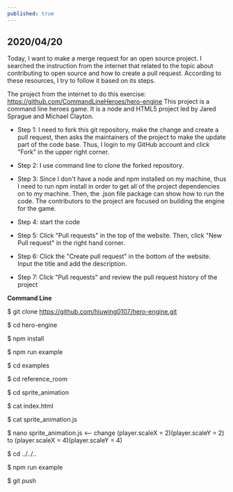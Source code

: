 ```yaml
---
published: true
---
```

## 2020/04/20

Today, I want to make a merge request for an open source project. I searched the instruction from the internet that related to the topic about contributing to open source and how to create a pull request. According to these resources, I try to follow it based on its steps. 

The project from the internet to do this exercise:
https://github.com/CommandLineHeroes/hero-engine
This project is a command line heroes game. It is a node and HTML5 project led by Jared Sprague and Michael Clayton.

- Step 1:
  I need to fork this git repository, make the change and create a pull request, then asks the maintainers of   the project to make the update part of the code base. Thus, I login to my GitHub account and click "Fork" 
  in the upper right corner.

- Step 2:
  I use command line to clone the forked repository.

- Step 3:
  Since I don't have a node and npm installed on my machine, thus I need to run npm install in order to get 
  all of the project dependencies on to my machine.
  Then, the .json file package can show how to run the code. The contributors to the project are focused on 
  building the engine for the game.

- Step 4:
  start the code

- Step 5:
  Click "Pull requests" in the top of the website. Then, click "New Pull request" in the right hand corner.

- Step 6:
  Click the "Create pull request" in the bottom of the website. Input the title and add the description.

- Step 7:
  Click "Pull requests" and review the pull request history of the project
  
**Command Line**

$ git clone https://github.com/hiuwing0107/hero-engine.git

$ cd hero-engine

$ npm install

$ npm run example

$ cd examples

$ cd reference_room

$ cd sprite_animation

$ cat index.html

$ cat sprite_animation.js

$ nano sprite_animation.js   <-- change (player.scaleX = 2)(player.scaleY = 2) to 
                                 (player.scaleX = 4)(player.scaleY = 4)
                                 
$ cd ../../..

$ npm run example

$ git push



